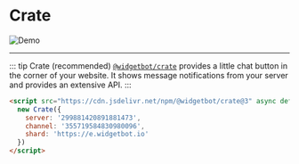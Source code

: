 # Crate

![Demo](https://i.imgur.com/oq4W4Rk.gif)

---
::: tip Crate (recommended)
[`@widgetbot/crate`](/embed/crate) provides a little chat button in the corner of your website. It shows message notifications from your server and provides an extensive API.
:::

```html
<script src="https://cdn.jsdelivr.net/npm/@widgetbot/crate@3" async defer>
  new Crate({
    server: '299881420891881473',
    channel: '355719584830980096',
    shard: 'https://e.widgetbot.io'
  })
</script>
```
